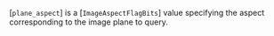 [`plane_aspect`] is a [`ImageAspectFlagBits`] value specifying the
aspect corresponding to the image plane to query.